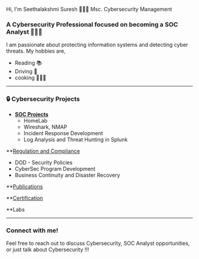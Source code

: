 Hi, I'm Seethalakshmi Suresh 🙋🏻‍♀️ Msc. Cybersecurity Management <br/> 

 
### A Cybersecurity Professional focused on becoming a SOC Analyst  👩🏻‍💻
I am passionate about protecting information systems and detecting cyber threats.  My hobbies are, 
- Reading 📚
- Driving 🚗
- cooking 👩🏻‍🍳
  

---
### 🔒 Cybersecurity Projects

- **[<ins>SOC Projects</ins>](https://github.com/CyberGirl-SS/CyberGirl-SS/tree/main/SOC_Projects)**
  - HomeLab
  - Wireshark, NMAP
  - Incident Response Development
  - Log Analysis and Threat Hunting in Splunk

**[<ins>Regulation and Compliance</ins>](https://github.com/CyberGirl-SS/CyberGirl-SS/tree/main/Regulation_Compliance)
- DOD - Security Policies
- CyberSec Program Development
- Business Continuity and Disaster Recovery

**[<ins>Publications</ins>](https://github.com/CyberGirl-SS/CyberGirl-SS/tree/main/Publications)

**[<ins>Certification</ins>](https://github.com/CyberGirl-SS/CyberGirl-SS/tree/main/Certifications)

**Labs

---
### Connect with me!  
Feel free to reach out to discuss Cybersecurity, SOC Analyst opportunities, or just talk about Cybersecurity !!!  


